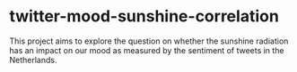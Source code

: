 # twitter-mood-sunshine-correlation
This project aims to explore the question on whether the sunshine radiation has an impact on our mood as measured by the sentiment of tweets in the Netherlands.
